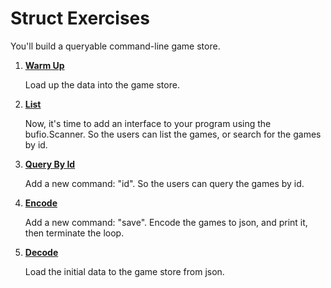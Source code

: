 # Struct Exercises

You'll build a queryable command-line game store.

1. **[Warm Up](https://github.com/inancgumus/learngo/tree/master/24-structs/exercises/01-warmup)**

    Load up the data into the game store.

2. **[List](https://github.com/inancgumus/learngo/tree/master/24-structs/exercises/02-list)**

    Now, it's time to add an interface to your program using the bufio.Scanner. So the users can list the games, or search for the games by id.

3. **[Query By Id](https://github.com/inancgumus/learngo/tree/master/24-structs/exercises/03-query-by-id)**

    Add a new command: "id". So the users can query the games by id.

4. **[Encode](https://github.com/inancgumus/learngo/tree/master/24-structs/exercises/04-encode)**

    Add a new command: "save". Encode the games to json, and print it, then terminate the loop.

5. **[Decode](https://github.com/inancgumus/learngo/tree/master/24-structs/exercises/05-decode)**

    Load the initial data to the game store from json.